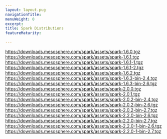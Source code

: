 ```yaml
---
layout: layout.pug
navigationTitle: 
menuWeight: 0
excerpt:
title: Spark Distributions
featureMaturity:

---
```


https://downloads.mesosphere.com/spark/assets/spark-1.6.0.tgz <br>
https://downloads.mesosphere.com/spark/assets/spark-1.6.1.tgz <br>
https://downloads.mesosphere.com/spark/assets/spark-1.6.1-1.tgz <br>
https://downloads.mesosphere.com/spark/assets/spark-1.6.1-2.tgz <br>
https://downloads.mesosphere.com/spark/assets/spark-1.6.2.tgz <br>
https://downloads.mesosphere.com/spark/assets/spark-1.6.3-bin-2.4.tgz <br>
https://downloads.mesosphere.com/spark/assets/spark-1.6.3-bin-2.6.tgz <br>
https://downloads.mesosphere.com/spark/assets/spark-2.0.0.tgz <br>
https://downloads.mesosphere.com/spark/assets/spark-2.0.1.tgz <br>
https://downloads.mesosphere.com/spark/assets/spark-2.0.2-bin-2.4.tgz <br>
https://downloads.mesosphere.com/spark/assets/spark-2.0.2-bin-2.6.tgz <br>
https://downloads.mesosphere.com/spark/assets/spark-2.0.2-bin-2.7.tgz <br>
https://downloads.mesosphere.com/spark/assets/spark-2.2.0-bin-2.6.tgz <br>
https://downloads.mesosphere.com/spark/assets/spark-2.2.0-bin-2.7.tgz <br>
https://downloads.mesosphere.com/spark/assets/spark-2.2.0-1-bin-2.6.tgz <br>
https://downloads.mesosphere.com/spark/assets/spark-2.2.0-1-bin-2.7.tgz <br>